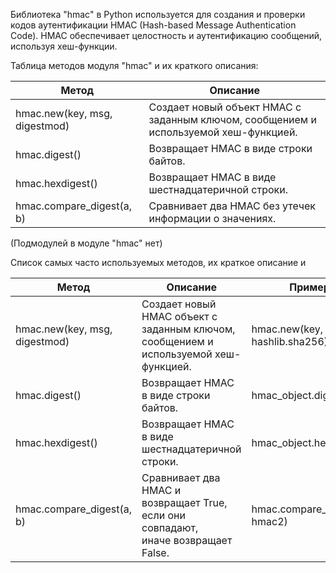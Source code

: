 <p>Библиотека "hmac" в Python используется для создания и проверки кодов аутентификации HMAC (Hash-based Message Authentication Code).
HMAC обеспечивает целостность и аутентификацию сообщений, используя хеш-функции.</p>
<p>Таблица методов модуля "hmac" и их краткого описания:</p>
<table>
<thead>
<tr>
<th>Метод</th>
<th>Описание</th>
</tr>
</thead>
<tbody>
<tr>
<td>hmac.new(key, msg, digestmod)</td>
<td>Создает новый объект HMAC с заданным ключом, сообщением и используемой хеш-функцией.</td>
</tr>
<tr>
<td>hmac.digest()</td>
<td>Возвращает HMAC в виде строки байтов.</td>
</tr>
<tr>
<td>hmac.hexdigest()</td>
<td>Возвращает HMAC в виде шестнадцатеричной строки.</td>
</tr>
<tr>
<td>hmac.compare_digest(a, b)</td>
<td>Сравнивает два HMAC без утечек информации о значениях.</td>
</tr>
</tbody>
</table>
<p>(Подмодулей в модуле "hmac" нет)</p>
<p>Список самых часто используемых методов, их краткое описание и</p>
<table>
<thead>
<tr>
<th>Метод</th>
<th>Описание</th>
<th>Пример кода</th>
</tr>
</thead>
<tbody>
<tr>
<td>hmac.new(key, msg, digestmod)</td>
<td>Создает новый HMAC объект с заданным ключом,<br>сообщением и используемой хеш-функцией.</td>
<td>hmac.new(key, msg, hashlib.sha256)</td>
</tr>
<tr>
<td>hmac.digest()</td>
<td>Возвращает HMAC в виде строки байтов.</td>
<td>hmac_object.digest()</td>
</tr>
<tr>
<td>hmac.hexdigest()</td>
<td>Возвращает HMAC в виде шестнадцатеричной строки.</td>
<td>hmac_object.hexdigest()</td>
</tr>
<tr>
<td>hmac.compare_digest(a, b)</td>
<td>Сравнивает два HMAC и возвращает True, если они совпадают,<br>иначе возвращает False.</td>
<td>hmac.compare_digest(hmac1, hmac2)</td>
</tr>
</tbody>
</table>